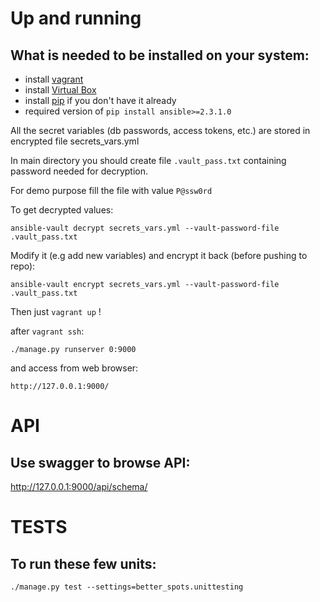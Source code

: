 Up and running
===============

What is needed to be installed on your system:
----------------------------------------------

* install [vagrant](https://www.vagrantup.com/downloads.html)
* install [Virtual Box](https://www.virtualbox.org/wiki/Downloads)
* install [pip](https://pip.pypa.io/en/stable/installing/) if you don't have it already
* required version of `pip install ansible>=2.3.1.0`


All the secret variables (db passwords, access tokens, etc.) are stored in encrypted file secrets_vars.yml

In main directory you should create file `.vault_pass.txt` containing password needed for decryption.

For demo purpose fill the file with value `P@ssw0rd`

To get decrypted values:

    ansible-vault decrypt secrets_vars.yml --vault-password-file .vault_pass.txt

Modify it (e.g add new variables) and encrypt it back (before pushing to repo):

    ansible-vault encrypt secrets_vars.yml --vault-password-file .vault_pass.txt

Then just `vagrant up` !

after `vagrant ssh`:

    ./manage.py runserver 0:9000

and access from web browser: 

    http://127.0.0.1:9000/


API
===

Use swagger to browse API:
--------------------------

http://127.0.0.1:9000/api/schema/



TESTS
======

To run these few units:
----------------------

    ./manage.py test --settings=better_spots.unittesting

